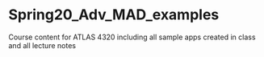 # Spring20_Adv_MAD_examples
Course content for ATLAS 4320 including all sample apps created in class and all lecture notes
